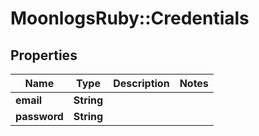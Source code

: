 # MoonlogsRuby::Credentials

## Properties
Name | Type | Description | Notes
------------ | ------------- | ------------- | -------------
**email** | **String** |  | 
**password** | **String** |  | 


